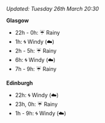 *Updated: Tuesday 26th March 20:30*

**Glasgow**

* 22h - 0h: :umbrella: Rainy
* 1h: :cyclone: Windy (:cloud:)
* 2h - 5h: :umbrella: Rainy
* 6h: :cyclone: Windy (:cloud:)
* 7h - 9h: :umbrella: Rainy

**Edinburgh**

* 22h: :cyclone: Windy (:cloud:)
* 23h, 0h: :umbrella: Rainy
* 1h - 9h: :cyclone: Windy (:cloud:)
